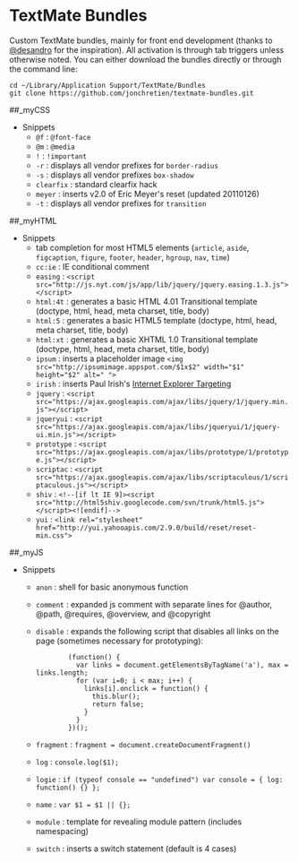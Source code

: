 #  TextMate Bundles

Custom TextMate bundles, mainly for front end development (thanks to [@desandro](https://github.com/desandro) for the inspiration).  All activation is through tab triggers unless otherwise noted. You can either download the bundles directly or through the command line:

	cd ~/Library/Application Support/TextMate/Bundles
	git clone https://github.com/jonchretien/textmate-bundles.git

##_myCSS

+ Snippets
  - `@f` : `@font-face`
  - `@m` : `@media`
  - `!` : `!important`
  - `-r` : displays all vendor prefixes for `border-radius`
  - `-s` : displays all vendor prefixes `box-shadow`
  - `clearfix` : standard clearfix hack
  - `meyer` : inserts v2.0 of Eric Meyer's reset (updated 20110126)
  - `-t` : displays all vendor prefixes for `transition`

##_myHTML

+ Snippets
  - tab completion for most HTML5 elements (`article`, `aside`, `figcaption`, `figure`, `footer`, `header`, `hgroup`, `nav`, `time`)
  - `cc:ie` : IE conditional comment
  - `easing` : `<script src="http://js.nyt.com/js/app/lib/jquery/jquery.easing.1.3.js"></script>`
  - `html:4t` : generates a basic HTML 4.01 Transitional template (doctype, html, head, meta charset, title, body)
  - `html:5` : generates a basic HTML5 template (doctype, html, head, meta charset, title, body)
  - `html:xt` : generates a basic XHTML 1.0 Transitional template (doctype, html, head, meta charset, title, body)
  - `ipsum` : inserts a placeholder image `<img src="http://ipsumimage.appspot.com/$1x$2" width="$1" height="$2" alt=" ">`
  - `irish` : inserts Paul Irish's [Internet Explorer Targeting](http://paulirish.com/2008/conditional-stylesheets-vs-css-hacks-answer-neither/)
  - `jquery` : `<script src="https://ajax.googleapis.com/ajax/libs/jquery/1/jquery.min.js"></script>`
  - `jqueryui` : `<script src="https://ajax.googleapis.com/ajax/libs/jqueryui/1/jquery-ui.min.js"></script>`
  - `prototype` : `<script src="https://ajax.googleapis.com/ajax/libs/prototype/1/prototype.js"></script>`
  - `scriptac` : `<script src="https://ajax.googleapis.com/ajax/libs/scriptaculous/1/scriptaculous.js"></script>`
  - `shiv` : `<!--[if lt IE 9]><script src="http://html5shiv.googlecode.com/svn/trunk/html5.js"></script><![endif]-->`
  - `yui` : `<link rel="stylesheet" href="http://yui.yahooapis.com/2.9.0/build/reset/reset-min.css">`

##_myJS

+ Snippets
  - `anon` : shell for basic anonymous function
  - `comment` : expanded js comment with separate lines for @author, @path, @requires, @overview, and @copyright
  - `disable` : expands the following script that disables all links on the page (sometimes necessary for prototyping):

				(function() {
				  var links = document.getElementsByTagName('a'), max = links.length;
				  for (var i=0; i < max; i++) {
				    links[i].onclick = function() {
				      this.blur();
				      return false;
				    }
				  }
				})();
  - `fragment` : `fragment = document.createDocumentFragment()`
  - `log` : `console.log($1);`
  - `logie` : `if (typeof console == "undefined") var console = { log: function() {} };`
  - `name` : `var $1 = $1 || {};`
  - `module` : template for revealing module pattern (includes namespacing)
  - `switch` : inserts a switch statement (default is 4 cases)